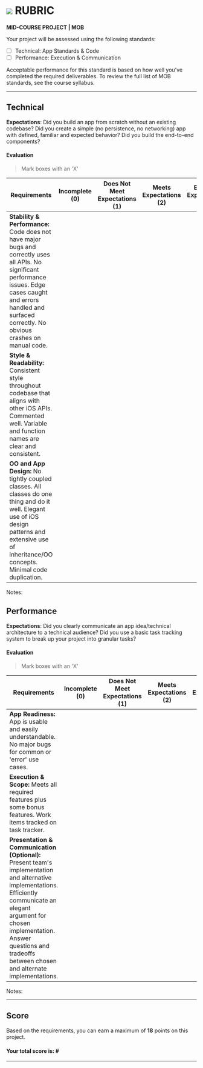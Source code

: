 # ![](https://ga-dash.s3.amazonaws.com/production/assets/logo-9f88ae6c9c3871690e33280fcf557f33.png) RUBRIC
**MID-COURSE PROJECT | MOB** 	 						

Your project will be assessed using the following standards:

  - [ ] Technical: App Standards & Code
  - [ ] Performance: Execution & Communication

Acceptable performance for this standard is based on how well you've completed the required deliverables. To review the full list of MOB standards, see the course syllabus.

---

## Technical

**Expectations**: Did you build an app from scratch without an existing codebase? Did you create a simple (no persistence, no networking) app with defined, familiar and expected behavior? Did you build the end-to-end components?

#### Evaluation
> Mark boxes with an 'X'

| Requirements | Incomplete (0) | Does Not Meet Expectations (1) | Meets Expectations (2) | Exceeds Expectations (3) |
|---|---|---|---|---|
| **Stability & Performance:** Code does not have major bugs and correctly uses all APIs. No significant performance issues. Edge cases caught and errors handled and surfaced correctly. No obvious crashes on manual code. | | | | |
| **Style & Readability:** Consistent style throughout codebase that aligns with other iOS APIs. Commented well. Variable and function names are clear and consistent. | | | | |
| **OO and App Design:** No tightly coupled classes. All classes do one thing and do it well. Elegant use of iOS design patterns and extensive use of inheritance/OO concepts. Minimal code duplication. | | | | |

Notes:


## Performance

**Expectations**: Did you clearly communicate an app idea/technical architecture to a technical audience? Did you use a basic task tracking system to break up your project into granular tasks?

#### Evaluation
> Mark boxes with an 'X'

| Requirements | Incomplete (0) | Does Not Meet Expectations (1) | Meets Expectations (2) | Exceeds Expectations (3) |
|---|---|---|---|---|
| **App Readiness:** App is usable and easily understandable. No major bugs for common or 'error' use cases.| | | | |
| **Execution & Scope:** Meets all required features plus some bonus features. Work items tracked on task tracker. | | | | |
| **Presentation & Communication (Optional):** Present team's implementation and alternative implementations. Efficiently communicate an elegant argument for chosen implementation. Answer questions and tradeoffs between chosen and alternate implementations. | | | | |


Notes:


---

## Score
Based on the requirements, you can earn a maximum of  **18**  points on this project.

#### Your total score is: **#**



---

